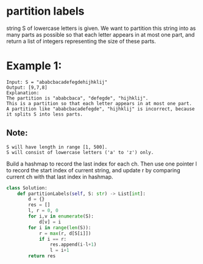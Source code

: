 # partition labels

string S of lowercase letters is given. We want to partition this string into as many parts as possible so that each letter appears in at most one part, and return a list of integers representing the size of these parts.

# Example 1:
```
Input: S = "ababcbacadefegdehijhklij"
Output: [9,7,8]
Explanation:
The partition is "ababcbaca", "defegde", "hijhklij".
This is a partition so that each letter appears in at most one part.
A partition like "ababcbacadefegde", "hijhklij" is incorrect, because it splits S into less parts.
```

## Note:
```
S will have length in range [1, 500].
S will consist of lowercase letters ('a' to 'z') only.
```

Build a hashmap to record the last index for each ch.
Then use one pointer l to record the start index of current string, and update r by comparing current ch with that last index in hashmap.

```Python
class Solution:
    def partitionLabels(self, S: str) -> List[int]:
        d = {}
        res = []
        l, r = 0, 0
        for i,v in enumerate(S):
            d[v] = i
        for i in range(len(S)):
            r = max(r, d[S[i]])
            if i == r:
                res.append(i-l+1)
                l = i+1
        return res
```
